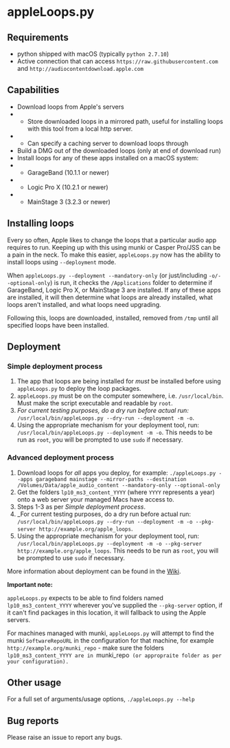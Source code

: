 # appleLoops.py

## Requirements
- python shipped with macOS (typically `python 2.7.10`)
- Active connection that can access `https://raw.githubusercontent.com` and `http://audiocontentdownload.apple.com`

## Capabilities
- Download loops from Apple's servers
- - Store downloaded loops in a mirrored path, useful for installing loops with this tool from a local http server.
- - Can specify a caching server to download loops through
- Build a DMG out of the downloaded loops (only at end of download run)
- Install loops for any of these apps installed on a macOS system:
- - GarageBand (10.1.1 or newer)
- - Logic Pro X (10.2.1 or newer)
- - MainStage 3 (3.2.3 or newer)

## Installing loops
Every so often, Apple likes to change the loops that a particular audio app requires to run. Keeping up with this using munki or Casper Pro/JSS can be a pain in the neck. To make this easier, `appleLoops.py` now has the ability to install loops using `--deployment` mode.

When `appleLoops.py --deployment --mandatory-only` (or just/including `-o/--optional-only`) is run, it checks the `/Applications` folder to determine if GarageBand, Logic Pro X, or MainStage 3 are installed. If any of these apps are installed, it will then  determine what loops are already installed, what loops aren't installed, and what loops need upgrading.

Following this, loops are downloaded, installed, removed from `/tmp` until all specified loops have been installed.

## Deployment
### Simple deployment process
1. The app that loops are being installed for _must_ be installed before using `appleLoops.py` to deploy the loop packages.
1. `appleLoops.py` must be on the computer somewhere, i.e. `/usr/local/bin`. Must make the script executable and readable by `root`.
1. _For current testing purposes, do a dry run before actual run:_ `/usr/local/bin/appleLoops.py --dry-run --deployment -m -o`.
1. Using the appropriate mechanism for your deployment tool, run: `/usr/local/bin/appleLoops.py --deployment -m -o`. This needs to be run as `root`, you will be prompted to use `sudo` if necessary.

### Advanced deployment process
1. Download loops for _all_ apps you deploy, for example: ```./appleLoops.py --apps garageband mainstage --mirror-paths --destination /Volumes/Data/apple_audio_content --mandatory-only --optional-only```
1. Get the folders `lp10_ms3_content_YYYY` (where `YYYY` represents a year) onto a web server your managed Macs have access to.
1. Steps 1-3 as per _Simple deployment process_.
1. _For current testing purposes, do a dry run before actual run: `/usr/local/bin/appleLoops.py --dry-run --deployment -m -o --pkg-server http://example.org/apple_loops`.
1. Using the appropriate mechanism for your deployment tool, run: `/usr/local/bin/appleLoops.py --deployment -m -o --pkg-server http://example.org/apple_loops`. This needs to be run as `root`, you will be prompted to use `sudo` if necessary.

More information about deployment can be found in the [Wiki](../../wiki).

**Important note:**

`appleLoops.py` expects to be able to find folders named `lp10_ms3_content_YYYY` wherever you've supplied the `--pkg-server` option, if it can't find packages in this location, it will fallback to using the Apple servers.

For machines managed with munki, `appleLoops.py` will attempt to find the munki `SoftwareRepoURL` in the configuration for that machine, for example `http://example.org/munki_repo` - make sure the folders `lp10_ms3_content_YYYY are in `munki_repo` (or appropraite folder as per your configuration).`

## Other usage
For a full set of arguments/usage options, `./appleLoops.py --help`


## Bug reports
Please raise an issue to report any bugs.

